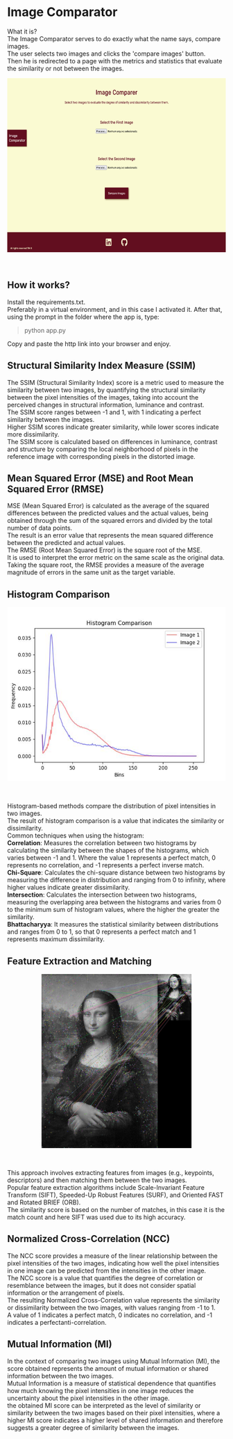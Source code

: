 # Image Comparator

What it is?</br>
The Image Comparator serves to do exactly what the name says, compare images.</br>
The user selects two images and clicks the 'compare images' button.</br>
Then he is redirected to a page with the metrics and statistics that evaluate the similarity or not between the images.

<p align="center">
  <img src="./static/images/land_page.png" alt="Land Page" style="height: 400px;"/>
</p></br>


## **How it works?**
Install the requirements.txt.</br>
Preferably in a virtual environment, and in this case I activated it.
After that, using the prompt in the folder where the app is, type:
> python app.py

Copy and paste the http link into your browser and enjoy.


## **Structural Similarity Index Measure (SSIM)**
The SSIM (Structural Similarity Index) score is a metric used to measure the similarity between two images, by quantifying the structural similarity between the pixel intensities of the images, taking into account the perceived changes in structural information, luminance and contrast.</br>
The SSIM score ranges between -1 and 1, with 1 indicating a perfect similarity between the images.</br> 
Higher SSIM scores indicate greater similarity, while lower scores indicate more dissimilarity.</br>
The SSIM score is calculated based on differences in luminance, contrast and structure by comparing the local neighborhood of pixels in the reference image with corresponding pixels in the distorted image.



## **Mean Squared Error (MSE) and Root Mean Squared Error (RMSE)**
MSE (Mean Squared Error) is calculated as the average of the squared differences between the predicted values and the actual values, being obtained through the sum of the squared errors and divided by the total number of data points. </br>
The result is an error value that represents the mean squared difference between the predicted and actual values.</br>
The RMSE (Root Mean Squared Error) is the square root of the MSE.</br>
It is used to interpret the error metric on the same scale as the original data. </br>
Taking the square root, the RMSE provides a measure of the average magnitude of errors in the same unit as the target variable.


## **Histogram Comparison**
<p align="center">
  <img src="./static/images/histogram_comparison.jpg" alt="Histogram Comparison" style="height: 400px;"/>
</p></br>

Histogram-based methods compare the distribution of pixel intensities in two images.</br>
The result of histogram comparison is a value that indicates the similarity or dissimilarity.</br>
Common techniques when using the histogram:</br>
**Correlation**: Measures the correlation between two histograms by calculating the similarity between the shapes of the 
histograms, which varies between -1 and 1.
Where the value 1 represents a perfect match, 0 represents no correlation, and -1 represents a perfect inverse match.</br>
**Chi-Square**: Calculates the chi-square distance between two histograms by measuring the difference in distribution 
and ranging from 0 to infinity, where higher values indicate greater dissimilarity.</br>
**Intersection**: Calculates the intersection between two histograms, measuring the overlapping area between the 
histograms and varies from 0 to the minimum sum of histogram values, where the higher the greater the similarity.</br>
**Bhattacharyya**: It measures the statistical similarity between distributions and ranges from 0 to 1, so that 0 
represents a perfect match and 1 represents maximum dissimilarity.


## **Feature Extraction and Matching**
<p align="center">
  <img src="/static/images/feature_em_matched_image.jpg" alt="Feature Extraction and Matching" style="height: 400px;"/>
</p></br>

This approach involves extracting features from images (e.g., keypoints, descriptors) and then matching them between 
the two images.</br>
Popular feature extraction algorithms include Scale-Invariant Feature Transform (SIFT), Speeded-Up Robust Features 
(SURF), and Oriented FAST and Rotated BRIEF (ORB).</br>
The similarity score is based on the number of matches, in this case it is the match count and here SIFT was used 
due to its high accuracy.


## **Normalized Cross-Correlation (NCC)**
The NCC score provides a measure of the linear relationship between the pixel intensities of the two images, 
indicating how well the pixel intensities in one image can be predicted from the intensities in the other image.</br>
The NCC score is a value that quantifies the degree of correlation or resemblance between the images, but  it does 
not consider spatial information or the arrangement of pixels.</br>
The resulting Normalized Cross-Correlation value represents the similarity or dissimilarity between the two images, 
with values ranging from -1 to 1.</br>
A value of 1 indicates a perfect match, 0 indicates no correlation, and -1 indicates a perfectanti-correlation.


## **Mutual Information (MI)**
In the context of comparing two images using Mutual Information (MI), the score obtained represents the amount of 
mutual information or shared information between the two images.</br>
Mutual Information is a measure of statistical dependence that quantifies how much knowing the pixel intensities in 
one image reduces the uncertainty about the pixel intensities in the other image.</br>
the obtained MI score can be interpreted as the level of similarity or similarity between the two images based on 
their pixel intensities, where a higher MI score indicates a higher level of shared information and therefore 
suggests a greater degree of similarity between the images.